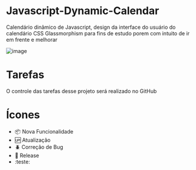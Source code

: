 # Javascript-Dynamic-Calendar

Calendário dinâmico de Javascript, design da interface do usuário do calendário CSS Glassmorphism para fins de estudo porem com intuito de ir em frente e melhorar



![image](https://user-images.githubusercontent.com/12601068/116006570-32e51d00-a5e2-11eb-81dd-2f5001022cb4.png)


# Tarefas
O controle das tarefas desse projeto será realizado no GitHub

# Ícones
- :package: Nova Funcionalidade
- :up: Atualização
- :beetle: Correção de Bug
- :checkered_flag: Release
- :teste: 

